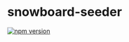 # snowboard-seeder

[![npm version](https://badge.fury.io/js/snowboard-seeder.svg)](https://www.npmjs.com/package/snowboard-seeder)
